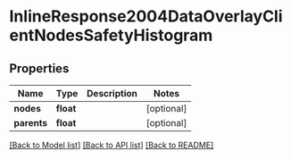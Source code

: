 # InlineResponse2004DataOverlayClientNodesSafetyHistogram

## Properties
Name | Type | Description | Notes
------------ | ------------- | ------------- | -------------
**nodes** | **float** |  | [optional] 
**parents** | **float** |  | [optional] 

[[Back to Model list]](../README.md#documentation-for-models) [[Back to API list]](../README.md#documentation-for-api-endpoints) [[Back to README]](../README.md)

